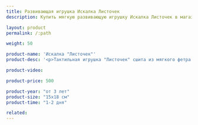 ```yaml
---
title: Развивающая игрушка Искалка Листочек
description: Купить мягкую развивающую игрушку Искалка Листочек в магазине KiddyTrick

layout: product
permalink: /:path

weight: 50

product-name: 'Искалка "Листочек"'
product-desc: '<p>Тактильная игрушка "Листочек" сшита из мягкого фетра с наполнителем для игрушек. Гранулы и спрятанные в них пуговки и бусины помогут ребенку в развитии мелкой моторики. Фетровая ягодка крепиться к листочку шнуром. Веселая форма и яркий цвет порадуют ребенка, а сама игра станет отличным вариантом занять ребенка в путешествии.</p>'

product-video:

product-price: 500

product-year: "от 3 лет"
product-size: "15х18 см"
product-time: "1-2 дня"

related:
---
```

	